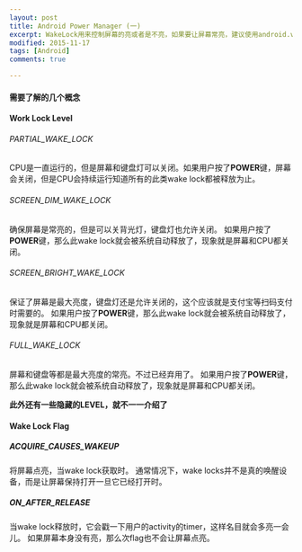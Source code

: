 ```yaml
---
layout: post
title: Android Power Manager (一)
excerpt: WakeLock用来控制屏幕的亮或者是不亮，如果要让屏幕常亮，建议使用android.view.WindowManager.LayoutParams#FLAG_KEEP_SCREEN_ON
modified: 2015-11-17
tags: [Android]
comments: true

---
```


#### 需要了解的几个概念

#### Work Lock Level

###### PARTIAL_WAKE_LOCK
CPU是一直运行的，但是屏幕和键盘灯可以关闭。如果用户按了**POWER**键，屏幕会关闭，但是CPU会持续运行知道所有的此类wake lock都被释放为止。

###### SCREEN_DIM_WAKE_LOCK
确保屏幕是常亮的，但是可以关背光灯，键盘灯也允许关闭。
如果用户按了**POWER**键，那么此wake lock就会被系统自动释放了，现象就是屏幕和CPU都关闭。

###### SCREEN_BRIGHT_WAKE_LOCK
保证了屏幕是最大亮度，键盘灯还是允许关闭的，这个应该就是支付宝等扫码支付时需要的。
如果用户按了**POWER**键，那么此wake lock就会被系统自动释放了，现象就是屏幕和CPU都关闭。

###### FULL_WAKE_LOCK
屏幕和键盘等都是最大亮度的常亮。不过已经弃用了。
如果用户按了**POWER**键，那么此wake lock就会被系统自动释放了，现象就是屏幕和CPU都关闭。

**此外还有一些隐藏的LEVEL，就不一一介绍了**

#### Wake Lock Flag

##### ACQUIRE_CAUSES_WAKEUP
将屏幕点亮，当wake lock获取时。
通常情况下，wake locks并不是真的唤醒设备，而是让屏幕保持打开一旦它已经打开时。

##### ON_AFTER_RELEASE
当wake lock释放时，它会戳一下用户的activity的timer，这样名目就会多亮一会儿。
如果屏幕本身没有亮，那么次flag也不会让屏幕点亮。
